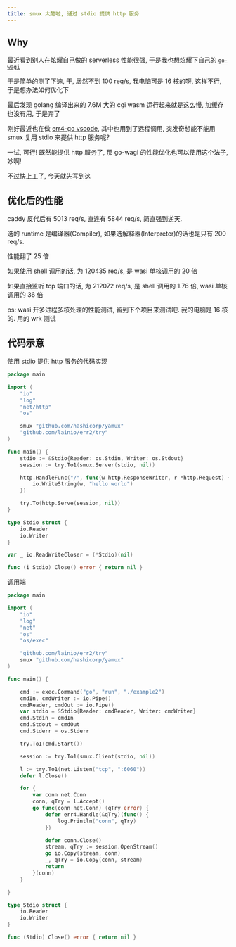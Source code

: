 ```yaml
---
title: smux 太酷啦, 通过 stdio 提供 http 服务
---
```


## Why

最近看到别人在炫耀自己做的 serverless 性能很强, 于是我也想炫耀下自己的 [`go-wagi`](https://github.com/shynome/go-wagi)

于是简单的测了下速, 干, 居然不到 100 req/s, 我电脑可是 16 核的呀, 这样不行, 于是想办法如何优化下

最后发现 golang 编译出来的 7.6M 大的 cgi wasm 运行起来就是这么慢, 加缓存也没有用, 于是弃了

刚好最近也在做 [err4-go vscode](https://github.com/shynome/err4-go-vscode), 其中也用到了远程调用, 突发奇想能不能用 smux 复用 stdio 来提供 http 服务呢?

一试, 可行! 既然能提供 http 服务了, 那 go-wagi 的性能优化也可以使用这个法子, 妙啊!

不过快上工了, 今天就先写到这

## 优化后的性能

caddy 反代后有 5013 req/s, 直连有 5844 req/s, 简直强到逆天.

选的 runtime 是编译器(Compiler), 如果选解释器(Interpreter)的话也是只有 200 req/s.

性能翻了 25 倍

如果使用 shell 调用的话, 为 120435 req/s, 是 wasi 单核调用的 20 倍

如果直接监听 tcp 端口的话, 为 212072 req/s, 是 shell 调用的 1.76 倍, wasi 单核调用的 36 倍

ps: wasi 开多进程多核处理的性能测试, 留到下个项目来测试吧. 我的电脑是 16 核的. 用的 wrk 测试

## 代码示意

使用 stdio 提供 http 服务的代码实现

```go
package main

import (
	"io"
	"log"
	"net/http"
	"os"

	smux "github.com/hashicorp/yamux"
	"github.com/lainio/err2/try"
)

func main() {
	stdio := &Stdio{Reader: os.Stdin, Writer: os.Stdout}
	session := try.To1(smux.Server(stdio, nil))

	http.HandleFunc("/", func(w http.ResponseWriter, r *http.Request) {
		io.WriteString(w, "hello world")
	})

	try.To(http.Serve(session, nil))
}

type Stdio struct {
	io.Reader
	io.Writer
}

var _ io.ReadWriteCloser = (*Stdio)(nil)

func (i Stdio) Close() error { return nil }

```

调用端

```go
package main

import (
	"io"
	"log"
	"net"
	"os"
	"os/exec"

	"github.com/lainio/err2/try"
	smux "github.com/hashicorp/yamux"
)

func main() {

	cmd := exec.Command("go", "run", "./example2")
	cmdIn, cmdWriter := io.Pipe()
	cmdReader, cmdOut := io.Pipe()
	var stdio = &Stdio{Reader: cmdReader, Writer: cmdWriter}
	cmd.Stdin = cmdIn
	cmd.Stdout = cmdOut
	cmd.Stderr = os.Stderr

	try.To1(cmd.Start())

	session := try.To1(smux.Client(stdio, nil))

	l := try.To1(net.Listen("tcp", ":6060"))
	defer l.Close()

	for {
		var conn net.Conn
		conn, qTry = l.Accept()
		go func(conn net.Conn) (qTry error) {
			defer err4.Handle(&qTry)(func() {
				log.Println("conn", qTry)
			})

			defer conn.Close()
			stream, qTry := session.OpenStream()
			go io.Copy(stream, conn)
			_, qTry = io.Copy(conn, stream)
			return
		}(conn)
	}

}

type Stdio struct {
	io.Reader
	io.Writer
}

func (Stdio) Close() error { return nil }
```
